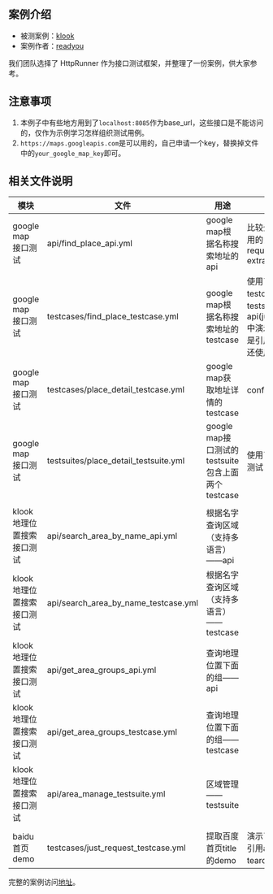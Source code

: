 ## 案例介绍

- 被测案例：[klook](https://www.klook.com/)
- 案例作者：[readyou](https://github.com/readyou)

我们团队选择了 HttpRunner 作为接口测试框架，并整理了一份案例，供大家参考。

## 注意事项

1. 本例子中有些地方用到了`localhost:8085`作为base_url，这些接口是不能访问的，仅作为示例学习怎样组织测试用例。
2. `https://maps.googleapis.com`是可以用的，自己申请一个key，替换掉文件中的`your_google_map_key`即可。

## 相关文件说明

模块 | 文件 | 用途 | 备注
---|----|------|------
google map 接口测试 | api/find_place_api.yml | google map根据名称搜索地址的api | 比较全面地使用了api可以使用的关键字：name, base_url, request, variables, validate, extract
google map 接口测试 | testcases/find_place_testcase.yml | google map根据名称搜索地址的testcase | 使用了testcase标准的写法：testcase由teststep组成，teststep中引用api(just_request_testcase.yml中演示了直接使用request而不是引用api的方式)。teststep中还使用了variables。
google map 接口测试 | testcases/place_detail_testcase.yml | google map获取地址详情的testcase | config中使用variables
google map 接口测试 | testsuites/place_detail_testsuite.yml | google map接口测试的testsuite包含上面两个testcase | 使用了多种方式来做数据驱动测试
 | | 
klook地理位置搜索接口测试 | api/search_area_by_name_api.yml | 根据名字查询区域（支持多语言）——api | 
klook地理位置搜索接口测试 | api/search_area_by_name_testcase.yml | 根据名字查询区域（支持多语言）——testcase |
klook地理位置搜索接口测试 | api/get_area_groups_api.yml | 查询地理位置下面的组——api |
klook地理位置搜索接口测试 | api/get_area_groups_testcase.yml | 查询地理位置下面的组——testcase |
klook地理位置搜索接口测试 | api/area_manage_testsuite.yml | 区域管理——testsuite |
 | | 
baidu首页demo | testcases/just_request_testcase.yml | 提取百度首页title的demo | 演示了直接使用request而不是引用api的方式，使用了teardown_hooks的使用

完整的案例访问[地址](https://github.com/httprunner/httprunner/tree/master/docs/examples/demo-klook)。
